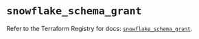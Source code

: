 # `snowflake_schema_grant`

Refer to the Terraform Registry for docs: [`snowflake_schema_grant`](https://registry.terraform.io/providers/snowflake-labs/snowflake/0.92.0/docs/resources/schema_grant).
